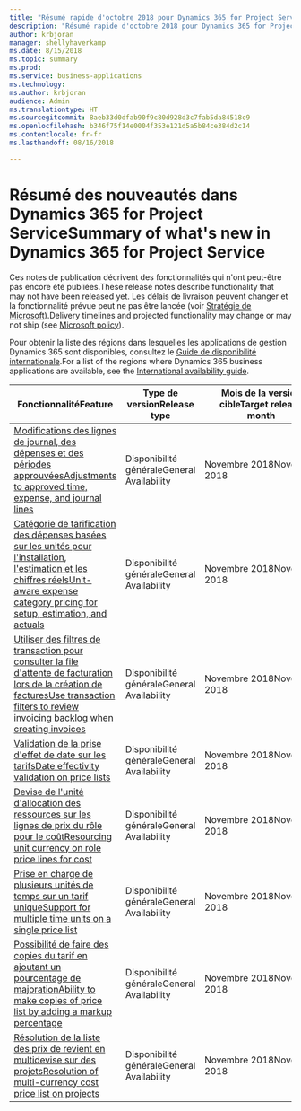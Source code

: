```yaml
---
title: "Résumé rapide d'octobre 2018 pour Dynamics 365 for Project Service"
description: "Résumé rapide d'octobre 2018 pour Dynamics 365 for Project Service"
author: krbjoran
manager: shellyhaverkamp
ms.date: 8/15/2018
ms.topic: summary
ms.prod: 
ms.service: business-applications
ms.technology: 
ms.author: krbjoran
audience: Admin
ms.translationtype: HT
ms.sourcegitcommit: 8aeb33d0dfab90f9c80d928d3c7fab5da84518c9
ms.openlocfilehash: b346f75f14e0004f353e121d5a5b84ce384d2c14
ms.contentlocale: fr-fr
ms.lasthandoff: 08/16/2018

---
```

#  <a name="summary-of-whats-new-in-dynamics-365-for-project-service"></a><span data-ttu-id="3a16e-103">Résumé des nouveautés dans Dynamics 365 for Project Service</span><span class="sxs-lookup"><span data-stu-id="3a16e-103">Summary of what's new in Dynamics 365 for Project Service</span></span>

<span data-ttu-id="3a16e-104">Ces notes de publication décrivent des fonctionnalités qui n'ont peut-être pas encore été publiées.</span><span class="sxs-lookup"><span data-stu-id="3a16e-104">These release notes describe functionality that may not have been released yet.</span></span> <span data-ttu-id="3a16e-105">Les délais de livraison peuvent changer et la fonctionnalité prévue peut ne pas être lancée (voir [Stratégie de Microsoft](https://go.microsoft.com/fwlink/p/?linkid=2007332)).</span><span class="sxs-lookup"><span data-stu-id="3a16e-105">Delivery timelines and projected functionality may change or may not ship (see [Microsoft policy](https://go.microsoft.com/fwlink/p/?linkid=2007332)).</span></span>

<span data-ttu-id="3a16e-106">Pour obtenir la liste des régions dans lesquelles les applications de gestion Dynamics 365 sont disponibles, consultez le [Guide de disponibilité internationale](https://aka.ms/dynamics_365_international_availability_deck).</span><span class="sxs-lookup"><span data-stu-id="3a16e-106">For a list of the regions where Dynamics 365 business applications are available, see the [International availability guide](https://aka.ms/dynamics_365_international_availability_deck).</span></span> 


| <span data-ttu-id="3a16e-107">Fonctionnalité</span><span class="sxs-lookup"><span data-stu-id="3a16e-107">Feature</span></span>                                                                                                                                                                                                 | <span data-ttu-id="3a16e-108">Type de version</span><span class="sxs-lookup"><span data-stu-id="3a16e-108">Release type</span></span> | <span data-ttu-id="3a16e-109">Mois de la version cible</span><span class="sxs-lookup"><span data-stu-id="3a16e-109">Target release month</span></span> |
|---------------------------------------------------------------------------------------------------------------------------------------------------------------------------------------------------------|--------------|----------------------|
| [<span data-ttu-id="3a16e-110">Modifications des lignes de journal, des dépenses et des périodes approuvées</span><span class="sxs-lookup"><span data-stu-id="3a16e-110">Adjustments   to approved time, expense, and journal lines</span></span>](../project-service/customer-driven-enhancements/adjustments-approved-time-expense-journal-lines.md)                                       | <span data-ttu-id="3a16e-111">Disponibilité générale</span><span class="sxs-lookup"><span data-stu-id="3a16e-111">General Availability</span></span>           | <span data-ttu-id="3a16e-112">Novembre 2018</span><span class="sxs-lookup"><span data-stu-id="3a16e-112">November 2018</span></span>          |
| [<span data-ttu-id="3a16e-113">Catégorie de tarification des dépenses basées sur les unités pour l'installation, l'estimation et les chiffres réels</span><span class="sxs-lookup"><span data-stu-id="3a16e-113">Unit-aware   expense category pricing for setup, estimation, and actuals</span></span>](../project-service/customer-driven-enhancements/unit-aware-expense-category-pricing-setup-estimation-actuals.md)           | <span data-ttu-id="3a16e-114">Disponibilité générale</span><span class="sxs-lookup"><span data-stu-id="3a16e-114">General Availability</span></span>           | <span data-ttu-id="3a16e-115">Novembre 2018</span><span class="sxs-lookup"><span data-stu-id="3a16e-115">November 2018</span></span>          |
| [<span data-ttu-id="3a16e-116">Utiliser des filtres de transaction pour consulter la file d'attente de facturation lors de la création de factures</span><span class="sxs-lookup"><span data-stu-id="3a16e-116">Use transaction filters to review invoicing backlog when creating invoices</span></span>](../project-service/customer-driven-enhancements/use-transaction-filters-review-invoicing-backlog-creating-invoices.md) | <span data-ttu-id="3a16e-117">Disponibilité générale</span><span class="sxs-lookup"><span data-stu-id="3a16e-117">General Availability</span></span>           | <span data-ttu-id="3a16e-118">Novembre 2018</span><span class="sxs-lookup"><span data-stu-id="3a16e-118">November 2018</span></span>          |
| [<span data-ttu-id="3a16e-119">Validation de la prise d'effet de date sur les tarifs</span><span class="sxs-lookup"><span data-stu-id="3a16e-119">Date effectivity validation on price lists</span></span>](../project-service/customer-driven-enhancements/date-effectivity-validations.md)                                                                       | <span data-ttu-id="3a16e-120">Disponibilité générale</span><span class="sxs-lookup"><span data-stu-id="3a16e-120">General Availability</span></span>           | <span data-ttu-id="3a16e-121">Novembre 2018</span><span class="sxs-lookup"><span data-stu-id="3a16e-121">November 2018</span></span>          |
| [<span data-ttu-id="3a16e-122">Devise de l'unité d'allocation des ressources sur les lignes de prix du rôle pour le coût</span><span class="sxs-lookup"><span data-stu-id="3a16e-122">Resourcing unit currency on role price lines for cost</span></span>](../project-service/customer-driven-enhancements/resourcing-unit-currency-on-pricelist-lines.md)                                             | <span data-ttu-id="3a16e-123">Disponibilité générale</span><span class="sxs-lookup"><span data-stu-id="3a16e-123">General Availability</span></span>           | <span data-ttu-id="3a16e-124">Novembre 2018</span><span class="sxs-lookup"><span data-stu-id="3a16e-124">November 2018</span></span>          |
| [<span data-ttu-id="3a16e-125">Prise en charge de plusieurs unités de temps sur un tarif unique</span><span class="sxs-lookup"><span data-stu-id="3a16e-125">Support for multiple time units on a single price list</span></span>](../project-service/customer-driven-enhancements/Support-for-timeunit-for-resource-pricing.md)                                              | <span data-ttu-id="3a16e-126">Disponibilité générale</span><span class="sxs-lookup"><span data-stu-id="3a16e-126">General Availability</span></span>           | <span data-ttu-id="3a16e-127">Novembre 2018</span><span class="sxs-lookup"><span data-stu-id="3a16e-127">November 2018</span></span>          |
| [<span data-ttu-id="3a16e-128">Possibilité de faire des copies du tarif en ajoutant un pourcentage de majoration</span><span class="sxs-lookup"><span data-stu-id="3a16e-128">Ability to make copies of price list by adding a markup percentage</span></span>](../project-service/customer-driven-enhancements/Copies-of-price-list-adding-markup.md)                                         | <span data-ttu-id="3a16e-129">Disponibilité générale</span><span class="sxs-lookup"><span data-stu-id="3a16e-129">General Availability</span></span>           | <span data-ttu-id="3a16e-130">Novembre 2018</span><span class="sxs-lookup"><span data-stu-id="3a16e-130">November 2018</span></span>          |
| [<span data-ttu-id="3a16e-131">Résolution de la liste des prix de revient en multidevise sur des projets</span><span class="sxs-lookup"><span data-stu-id="3a16e-131">Resolution of multi-currency cost price list on projects</span></span>](../project-service/customer-driven-enhancements/Resolution-of-cost-price-list-for-projects.md)                                           | <span data-ttu-id="3a16e-132">Disponibilité générale</span><span class="sxs-lookup"><span data-stu-id="3a16e-132">General Availability</span></span>           | <span data-ttu-id="3a16e-133">Novembre 2018</span><span class="sxs-lookup"><span data-stu-id="3a16e-133">November 2018</span></span>          |

